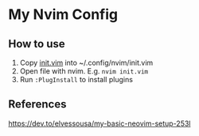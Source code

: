 # My Nvim Config

## How to use
1. Copy [init.vim](init.vim) into ~/.config/nvim/init.vim
2. Open file with nvim. E.g. `nvim init.vim`
3. Run `:PlugInstall` to install plugins

## References
https://dev.to/elvessousa/my-basic-neovim-setup-253l
